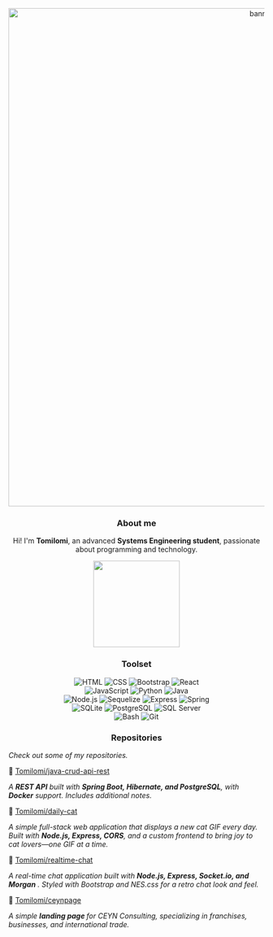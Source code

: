 <p align="center">
	<img width="980" alt="banner" src="https://i.pinimg.com/originals/4f/d3/0e/4fd30efd8301e3551a3a63da0d9c4d88.gif"
">
</p>

<!-- Optional banner goes here
<div>
  <img align="right" width="400" alt="dragon" src="https://i.pinimg.com/736x/86/27/be/8627bebfc51c5fe62a5edbd786301edd.jpg">
<br></br>
--> 
	
<h3 align="center">About me</h3>
  
  <p align="center">Hi! I'm <strong>Tomilomi</strong>, an advanced <strong>Systems Engineering student</strong>, passionate about programming and technology.</p>
  <p align="center">
    <img src="https://media2.giphy.com/media/v1.Y2lkPTc5MGI3NjExNHpoY2wzZGh6cnk3cWg5dThjcnZ1b2hqa3QyM3loMWc3eTM0YTM3eSZlcD12MV9pbnRlcm5hbF9naWZfYnlfaWQmY3Q9cw/WUlplcMpOCEmTGBtBW/giphy.gif" width="170"> 
  </p>

<h3 align="center">Toolset</h3>

<div align="center">
  <!-- Frontend -->
  <img src="https://img.shields.io/badge/HTML-E34F26?style=flat&logo=html5&logoColor=white" alt="HTML">
  <img src="https://img.shields.io/badge/CSS-1572B6?style=flat&logo=css3&logoColor=white" alt="CSS">
  <img src="https://img.shields.io/badge/Bootstrap-563D7C?style=flat&logo=bootstrap&logoColor=white" alt="Bootstrap">
  <img src="https://img.shields.io/badge/React-20232A?style=flat&logo=react&logoColor=61DAFB" alt="React">
</div>

<div align="center">
  <img src="https://img.shields.io/badge/JavaScript-F7DF1E?style=flat&logo=javascript&logoColor=black" alt="JavaScript">
  <img src="https://img.shields.io/badge/Python-3776AB?style=flat&logo=python&logoColor=white" alt="Python">
  <img src="https://img.shields.io/badge/Java-007396?style=flat&logo=java&logoColor=white" alt="Java">
</div>

<div align="center">
  <!-- Backend -->
  <img src="https://img.shields.io/badge/Node.js-339933?style=flat&logo=nodedotjs&logoColor=white" alt="Node.js">
  <img src="https://img.shields.io/badge/Sequelize-52B0E7?style=flat&logo=sequelize&logoColor=white" alt="Sequelize">
  <img src="https://img.shields.io/badge/Express-000000?style=flat&logo=express&logoColor=white" alt="Express">
  <img src="https://img.shields.io/badge/Spring-6DB33F?style=flat&logo=spring&logoColor=white" alt="Spring">
</div>

<!-- BASE DE DATOS -->
<div align="center">
  <img src="https://img.shields.io/badge/SQLite-003B57?style=flat&logo=sqlite&logoColor=white" alt="SQLite">
  <img src="https://img.shields.io/badge/PostgreSQL-4169E1?style=flat&logo=postgresql&logoColor=white" alt="PostgreSQL">
  <img src="https://img.shields.io/badge/SQL_Server-CC2927?style=flat&logo=microsoftsqlserver&logoColor=white" alt="SQL Server">
</div>

<!-- Otras herramientas -->
<div align="center">
  <img src="https://img.shields.io/badge/Bash-4EAA25?style=flat&logo=gnubash&logoColor=white" alt="Bash">
  <img src="https://img.shields.io/badge/Git-F05032?style=flat&logo=git&logoColor=white" alt="Git">
</div>

<h3 align="center">Repositories</h3>
<p><em>Check out some of my repositories.</em></p>

<div>
  📘 <a href="https://github.com/Tomilomi/java-crud-api-rest">Tomilomi/java-crud-api-rest</a>  
  <p><em>A <strong>REST API</strong> built with <strong>Spring Boot, Hibernate, and PostgreSQL</strong>, with <strong>Docker</strong> support. Includes additional notes.</em></p>

  📕 <a href="https://github.com/Tomilomi/daily-cat">Tomilomi/daily-cat</a>  
<p><em>A simple full-stack web application that displays a new cat GIF every day. Built with <strong>Node.js, Express, CORS</strong>, and a custom frontend to bring joy to cat lovers—one GIF at a time.</em></p>

  📙 <a href="https://github.com/Tomilomi/realtime-chat">Tomilomi/realtime-chat</a>  
<p><em>A real-time chat application built with <strong> Node.js, Express, Socket.io, and Morgan</strong> . Styled with Bootstrap and NES.css for a retro chat look and feel.</em></p>

  📗 <a href="https://github.com/Tomilomi/ceynpage">Tomilomi/ceynpage</a>  
  <p><em>A simple <strong>landing page </strong> for CEYN Consulting, specializing in franchises, businesses, and international trade.</em> </p>
</div>



